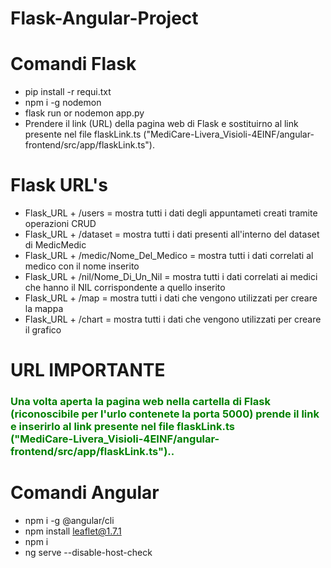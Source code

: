 # Flask-Angular-Project
# Comandi Flask
- pip install -r requi.txt
- npm i -g nodemon
- flask run or nodemon app.py
- Prendere il link (URL) della pagina web di Flask e sostituirno al link presente nel file flaskLink.ts ("MediCare-Livera_Visioli-4EINF/angular- frontend/src/app/flaskLink.ts").

# Flask URL's
- Flask_URL + /users = mostra tutti i dati degli appuntameti creati tramite operazioni CRUD
- Flask_URL + /dataset = mostra tutti i dati presenti all'interno del dataset di MedicMedic
- Flask_URL + /medic/Nome_Del_Medico = mostra tutti i dati correlati al medico con il nome inserito
- Flask_URL + /nil/Nome_Di_Un_Nil = mostra tutti i dati correlati ai medici che hanno il NIL corrispondente a quello inserito
- Flask_URL + /map = mostra tutti i dati che vengono utilizzati per creare la mappa
- Flask_URL + /chart = mostra tutti i dati che vengono utilizzati per creare il grafico

# URL IMPORTANTE
<h3 style="color: green">Una volta aperta la pagina web nella cartella di Flask (riconoscibile per l'urlo contenete la porta 5000) prende il link e inserirlo al link presente nel file flaskLink.ts <br>("MediCare-Livera_Visioli-4EINF/angular-frontend/src/app/flaskLink.ts")..<h3>

# Comandi Angular
- npm i -g @angular/cli
- npm install leaflet@1.7.1
- npm i
- ng serve --disable-host-check
